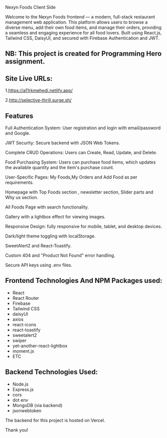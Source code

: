 Nexyn Foods Client Side

Welcome to the Nexyn Foods frontend — a modern, full-stack restaurant management web application. This platform allows users to browse a diverse menu, add their own food items, and manage their orders, providing a seamless and engaging experience for all food lovers. Built using React.js, Tailwind CSS, DaisyUI, and secured with Firebase Authentication and JWT.

## NB: This project is created for Programming Hero assignment.

## Site Live URLs:
1.https://a11rkmehedi.netlify.app/

2.http://selective-thrill.surge.sh/

## Features
Full Authentication System: User registration and login with email/password and Google.

JWT Security: Secure backend with JSON Web Tokens.

Complete CRUD Operations: Users can Create, Read, Update, and Delete.

Food Purchasing System: Users can purchase food items, which updates the available quantity and the item's purchase count.

User-Specific Pages: My Foods,My Orders and Add Food as per requirements.

Homepage with Top Foods section , newsletter section, Slider parts and Why us section.

All Foods Page with search functionality.

Gallery with a lightbox effect for viewing images.

Responsive Design: fully responsive for mobile, tablet, and desktop devices.

Dark/light theme toggling with localStorage.

SweetAlert2 and React-Toastify.

Custom 404 and "Product Not Found" error handling.

Secure API keys using .env files.

## Frontend Technologies And NPM Packages used:

- React
- React Router
- Firebase
- Tailwind CSS
- daisyUI
- axios
- react-icons
- react-toastify
- sweetalert2
- swiper
- yet-another-react-lightbox
- moment.js
- ETC
## Backend Technologies Used:
- Node.js
- Express.js
- cors
- dot env
- MongoDB (via backend)
- jsonwebtoken

The backend for this project is hosted on Vercel.

Thank you!